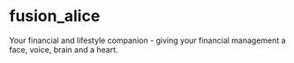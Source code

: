 # fusion_alice

Your financial and lifestyle companion - giving your financial management a face, voice, brain and a heart.
